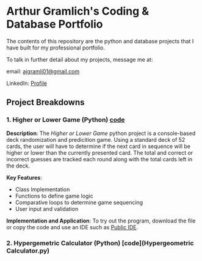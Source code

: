 # Arthur Gramlich's Coding & Database Portfolio
The contents of this repository are the python and database projects that I have built for my professional portfolio. 

To talk in further detail about my projects, message me at: 

email: ajgramli01@gmail.com

LinkedIn: [Profile](https://www.linkedin.com/in/arthurgramlich/)

## Project Breakdowns
### 1. Higher or Lower Game (Python) [code](HigherLowerGame.py)
**Description**: The _Higher or Lower Game_ python project is a console-based deck randomization and predicition game. Using a standard deck of 52 cards, the user will have to determine if the next card in sequence will be higher or lower than the currently presented card. The total and correct or incorrect guesses are tracked each round along with the total cards left in the deck.

**Key Features**:
+ Class Implementation
+ Functions to define game logic
+ Comparative loops to determine game sequencing
+ User input and validation

**Implementation and Application**:
To try out the program, download the file or copy the code and use an IDE such as [Public IDE](https://www.online-python.com/).

### 2. Hypergemetric Calculator (Python) [code](Hypergeometric Calculator.py)


